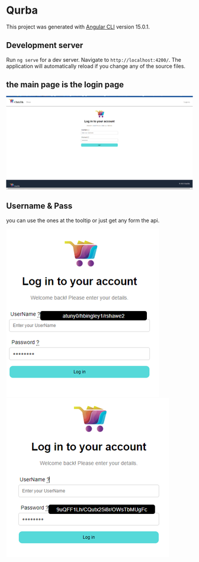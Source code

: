 # Qurba

This project was generated with [Angular CLI](https://github.com/angular/angular-cli) version 15.0.1.
## Development server

Run `ng serve` for a dev server. Navigate to `http://localhost:4200/`. The application will automatically reload if you change any of the source files.
## the main page is the login page 
![plot](./src/assets/Gitimg/1.PNG)

## Username & Pass
you can use the ones at the tooltip or just get any form the api.

![plot](./src/assets/Gitimg/2.png)![plot](./src/assets/Gitimg/3.png)
